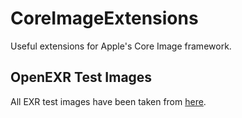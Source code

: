 # CoreImageExtensions

Useful extensions for Apple's Core Image framework.


## OpenEXR Test Images

All EXR test images have been taken from [here](https://github.com/AcademySoftwareFoundation/openexr-images/).

